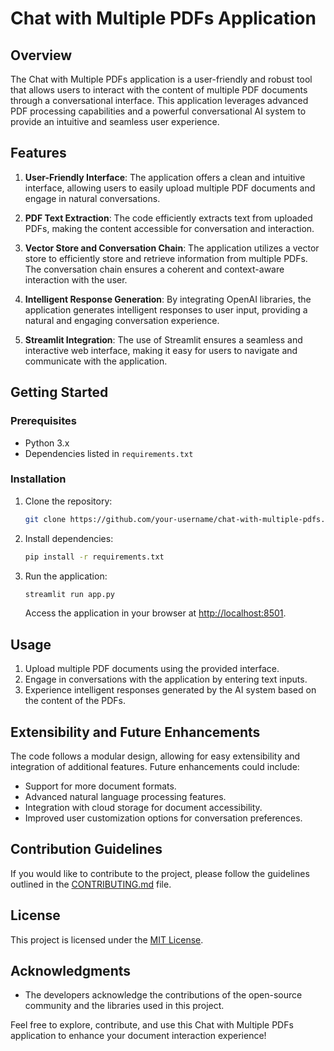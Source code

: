 # Chat with Multiple PDFs Application

## Overview

The Chat with Multiple PDFs application is a user-friendly and robust tool that allows users to interact with the content of multiple PDF documents through a conversational interface. This application leverages advanced PDF processing capabilities and a powerful conversational AI system to provide an intuitive and seamless user experience.

## Features

1. **User-Friendly Interface**: The application offers a clean and intuitive interface, allowing users to easily upload multiple PDF documents and engage in natural conversations.

2. **PDF Text Extraction**: The code efficiently extracts text from uploaded PDFs, making the content accessible for conversation and interaction.

3. **Vector Store and Conversation Chain**: The application utilizes a vector store to efficiently store and retrieve information from multiple PDFs. The conversation chain ensures a coherent and context-aware interaction with the user.

4. **Intelligent Response Generation**: By integrating OpenAI libraries, the application generates intelligent responses to user input, providing a natural and engaging conversation experience.

5. **Streamlit Integration**: The use of Streamlit ensures a seamless and interactive web interface, making it easy for users to navigate and communicate with the application.

## Getting Started

### Prerequisites

- Python 3.x
- Dependencies listed in `requirements.txt`

### Installation

1. Clone the repository:

   ```bash
   git clone https://github.com/your-username/chat-with-multiple-pdfs.git
   ```

2. Install dependencies:

   ```bash
   pip install -r requirements.txt
   ```

3. Run the application:

   ```bash
   streamlit run app.py
   ```

   Access the application in your browser at [http://localhost:8501](http://localhost:8501).

## Usage

1. Upload multiple PDF documents using the provided interface.
2. Engage in conversations with the application by entering text inputs.
3. Experience intelligent responses generated by the AI system based on the content of the PDFs.

## Extensibility and Future Enhancements

The code follows a modular design, allowing for easy extensibility and integration of additional features. Future enhancements could include:

- Support for more document formats.
- Advanced natural language processing features.
- Integration with cloud storage for document accessibility.
- Improved user customization options for conversation preferences.

## Contribution Guidelines

If you would like to contribute to the project, please follow the guidelines outlined in the [CONTRIBUTING.md](CONTRIBUTING.md) file.

## License

This project is licensed under the [MIT License](LICENSE).

## Acknowledgments

- The developers acknowledge the contributions of the open-source community and the libraries used in this project.

Feel free to explore, contribute, and use this Chat with Multiple PDFs application to enhance your document interaction experience!
